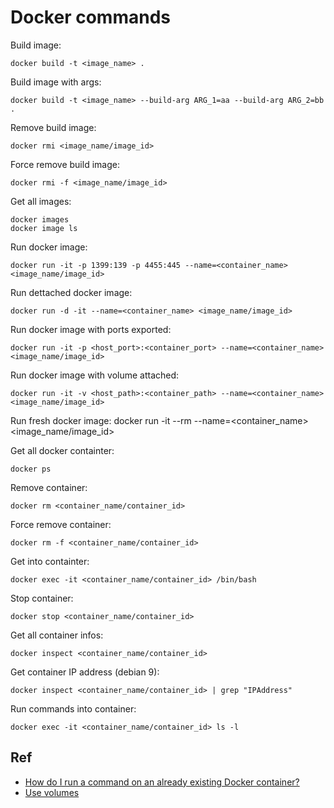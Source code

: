 # Docker commands

Build image:

	docker build -t <image_name> .
	
Build image with args:

	docker build -t <image_name> --build-arg ARG_1=aa --build-arg ARG_2=bb .

Remove build image:

	docker rmi <image_name/image_id>

Force remove build image:

	docker rmi -f <image_name/image_id>
	
Get all images:

	docker images
	docker image ls
	
Run docker image:

	docker run -it -p 1399:139 -p 4455:445 --name=<container_name> <image_name/image_id>

Run dettached docker image:

	docker run -d -it --name=<container_name> <image_name/image_id>

Run docker image with ports exported:

	docker run -it -p <host_port>:<container_port> --name=<container_name> <image_name/image_id>
	
Run docker image with volume attached:

	docker run -it -v <host_path>:<container_path> --name=<container_name> <image_name/image_id>
	
Run fresh docker image:
	docker run -it --rm --name=<container_name> <image_name/image_id>
	
Get all docker containter:

	docker ps

Remove container:

	docker rm <container_name/container_id>

Force remove container:

	docker rm -f <container_name/container_id>

Get into containter:

	docker exec -it <container_name/container_id> /bin/bash

Stop container:

	docker stop <container_name/container_id>

Get all container infos:

	docker inspect <container_name/container_id>
	
Get container IP address (debian 9):

	docker inspect <container_name/container_id> | grep "IPAddress"
	
Run commands into container:

	docker exec -it <container_name/container_id> ls -l

	
## Ref

- [How do I run a command on an already existing Docker container?](https://stackoverflow.com/questions/26153686/how-do-i-run-a-command-on-an-already-existing-docker-container)
- [Use volumes](https://docs.docker.com/storage/volumes/#choose-the--v-or---mount-flag)



